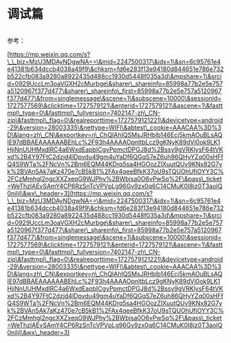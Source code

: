 # 调试篇

<figure><img src="https://files.gitbook.com/v0/b/gitbook-x-prod.appspot.com/o/spaces%2FzE1TQFEn6QauV49FDUgh%2Fuploads%2FpJmQ7Oh74MwLngORlrx0%2Fimage.png?alt=media&#x26;token=38da01bb-86c7-453b-8084-06e407dce349" alt=""><figcaption></figcaption></figure>



参考：

[https://mp.weixin.qq.com/s?\_\_biz=MzU3MDAyNDgwNA==\&mid=2247500317\&idx=1\&sn=6c95761e4e41381b634dccb4038a49f9\&chksm=fd6e283f13e94180d844651e786e732b522cfb083a9280a8922435d488cc1930d5448f035a3d\&mpshare=1\&srcid=0929UccLm3oaVGXH2cMurbge\&sharer\_shareinfo=85998a77b2e5e757a5120967f377d477\&sharer\_shareinfo\_first=85998a77b2e5e757a5120967f377d477\&from=singlemessage\&scene=1\&subscene=10000\&sessionid=1727577569\&clicktime=1727579121\&enterid=1727579121\&ascene=1\&fasttmpl\_type=0\&fasttmpl\_fullversion=7402147-zh\_CN-zip\&fasttmpl\_flag=0\&realreporttime=1727579121221\&devicetype=android-29\&version=28003335\&nettype=WIFI\&abtest\_cookie=AAACAA%3D%3D\&lang=zh\_CN\&exportkey=n\_ChQIAhIQSMsJRHblb146Ecj5kmAOuBLsAQIE97dBBAEAAAAAABEhLc%2F93h4AAAAOpnltbLcz9gKNyK89dVj0ok9LK1HjiNnUUHMxdlRC4a6WxdEapbICgvPpmctDPGJ8d%2Bssy9gVRKlysF64tVKxd%2B4Y97FtC2dzjd4lDpvdu49gm4uYaDf6QGqS7eZ6uh86QHyYZq00sHFfQ4S9WTa%2FNcVn%2Bm6EQM44KDrq5sa4HGOozZlXuutQUv9KNx82G7yk%2BVAn5Ak7aKz470e7cB5kB1%2FAx4qeeBfkK37oU9sTQUOhUfiOYY3C%2FCzMmhgl2ngcXXZxeqG9WJPhy%2BWbjsa0O6vPwSq%2F\&pass\_ticket=WeThzlAEvSAmY4CP6RzSnTcVPVpLg96Gv9zx0q6C14CMuK0I8jz0T3aoIQ0niIjI\&wx\_header=3](https://mp.weixin.qq.com/s?\_\_biz=MzU3MDAyNDgwNA==\&mid=2247500317\&idx=1\&sn=6c95761e4e41381b634dccb4038a49f9\&chksm=fd6e283f13e94180d844651e786e732b522cfb083a9280a8922435d488cc1930d5448f035a3d\&mpshare=1\&srcid=0929UccLm3oaVGXH2cMurbge\&sharer\_shareinfo=85998a77b2e5e757a5120967f377d477\&sharer\_shareinfo\_first=85998a77b2e5e757a5120967f377d477\&from=singlemessage\&scene=1\&subscene=10000\&sessionid=1727577569\&clicktime=1727579121\&enterid=1727579121\&ascene=1\&fasttmpl\_type=0\&fasttmpl\_fullversion=7402147-zh\_CN-zip\&fasttmpl\_flag=0\&realreporttime=1727579121221\&devicetype=android-29\&version=28003335\&nettype=WIFI\&abtest\_cookie=AAACAA%3D%3D\&lang=zh\_CN\&exportkey=n\_ChQIAhIQSMsJRHblb146Ecj5kmAOuBLsAQIE97dBBAEAAAAAABEhLc%2F93h4AAAAOpnltbLcz9gKNyK89dVj0ok9LK1HjiNnUUHMxdlRC4a6WxdEapbICgvPpmctDPGJ8d%2Bssy9gVRKlysF64tVKxd%2B4Y97FtC2dzjd4lDpvdu49gm4uYaDf6QGqS7eZ6uh86QHyYZq00sHFfQ4S9WTa%2FNcVn%2Bm6EQM44KDrq5sa4HGOozZlXuutQUv9KNx82G7yk%2BVAn5Ak7aKz470e7cB5kB1%2FAx4qeeBfkK37oU9sTQUOhUfiOYY3C%2FCzMmhgl2ngcXXZxeqG9WJPhy%2BWbjsa0O6vPwSq%2F\&pass\_ticket=WeThzlAEvSAmY4CP6RzSnTcVPVpLg96Gv9zx0q6C14CMuK0I8jz0T3aoIQ0niIjI\&wx\_header=3)
